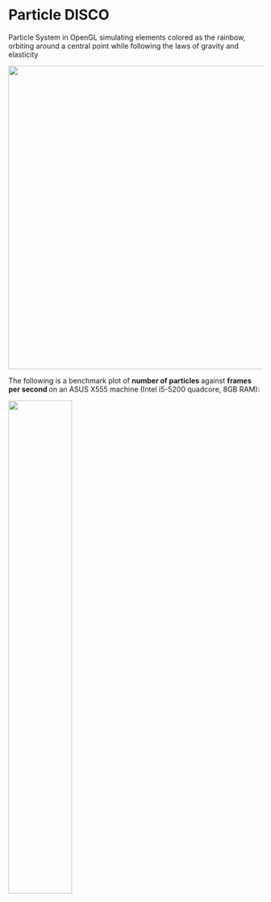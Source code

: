 # Particle DISCO
<p> Particle System in OpenGL simulating elements colored as the rainbow, orbiting around a central point while following the laws of gravity and elasticity</p>

<img src='https://raw.github.com/gmtuca/Particle-System/master/resources/image0.png' width='600px'> <br />

<p> The following is a benchmark plot of <b> number of particles </b> against <b> frames per second </b> on an ASUS X555 machine (Intel i5-5200 quadcore, 8GB RAM):</p>


<img src='https://raw.github.com/gmtuca/Particle-System/master/resources/asusX555.png' width='50%' height='50%'> <br />

